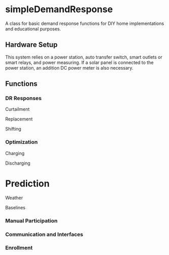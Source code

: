 # simpleDemandResponse
A class for basic demand response functions for DIY home implementations and educational purposes.

## Hardware Setup

This system relies on a power station, auto transfer switch, smart outlets or smart relays, and power measuring. If a solar panel is connected to the power station, an addition DC power meter is also necessary.

## Functions

### DR Responses
Curtailment

Replacement

Shifting

### Optimization
Charging

Discharging

# Prediction

Weather

Baselines

### Manual Participation

### Communication and Interfaces

### Enrollment
